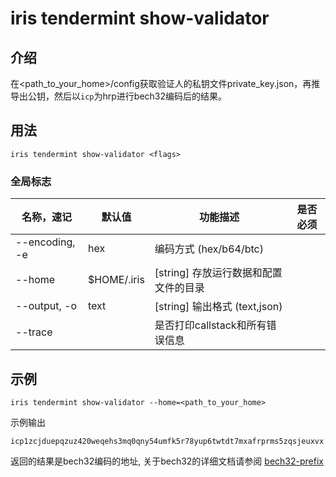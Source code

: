 # iris tendermint show-validator

## 介绍

在<path_to_your_home>/config获取验证人的私钥文件private_key.json，再推导出公钥，然后以`icp`为hrp进行bech32编码后的结果。

## 用法

```
iris tendermint show-validator <flags>
```

### 全局标志

| 名称，速记        | 默认值       | 功能描述                          | 是否必须 |
| --------------- | ----------- | -------------------------------- | ------- |
| --encoding, -e  | hex         | 编码方式 (hex/b64/btc)            |         |
| --home          | $HOME/.iris | [string] 存放运行数据和配置文件的目录 |        |
| --output, -o    | text        | [string] 输出格式 (text,json)     |         |
| --trace         |             | 是否打印callstack和所有错误信息      |         |

## 示例

```
iris tendermint show-validator --home=<path_to_your_home>
```

示例输出
```
icp1zcjduepqzuz420weqehs3mq0qny54umfk5r78yup6twtdt7mxafrprms5zqsjeuxvx
```

返回的结果是bech32编码的地址, 关于bech32的详细文档请参阅 [bech32-prefix](../../features/basic-concepts/bech32-prefix.md) 